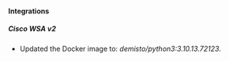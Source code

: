 #### Integrations
##### Cisco WSA v2
- Updated the Docker image to: *demisto/python3:3.10.13.72123*.
